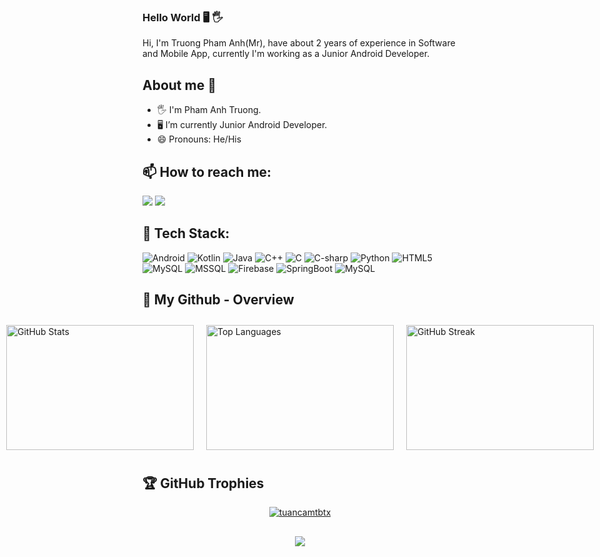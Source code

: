 ### Hello World 🖥️ 🖐️
Hi, I'm Truong Pham Anh(Mr), have about 2 years of experience in Software and Mobile App, currently I'm working as a Junior Android Developer.

## About me 🐬
- 🖐️ I'm Pham Anh Truong.
- 🖥️ I’m currently Junior Android Developer.
- 😄 Pronouns: He/His

## 📫 How to reach me:
<div>
  <a href="https://t.me/skunpham" target="_blank"><img src="https://img.shields.io/badge/-Telegram-%23086DD7?style=for-the-badge&logo=telegram&logoColor=white" target="_blank"></a>
  <a href = "mailto:skunpham28@gmail.com"><img src="https://img.shields.io/badge/-Gmail-%23333?style=for-the-badge&logo=gmail&logoColor=white" target="_blank"></a>
</div>

## 🌱 Tech Stack:
![Android](https://img.shields.io/badge/Android-3DDC84.svg?style=for-the-badge&logo=android&logoColor=white) 
![Kotlin](https://img.shields.io/badge/Kotlin-0095D5.svg?style=for-the-badge&logo=kotlin&logoColor=white) 
![Java](https://img.shields.io/badge/java-%23ED8B00.svg?style=for-the-badge&logo=openjdk&logoColor=white) 
![C++](https://img.shields.io/badge/C++-00599C.svg?style=for-the-badge&logo=c%2B%2B&logoColor=white) 
![C](https://img.shields.io/badge/C-A8B9CC.svg?style=for-the-badge&logo=c&logoColor=white) 
![C-sharp](https://img.shields.io/badge/C%23-239120.svg?style=for-the-badge&logo=c-sharp&logoColor=white) 
![Python](https://img.shields.io/badge/python-3670A0?style=for-the-badge&logo=python&logoColor=ffdd54) 
![HTML5](https://img.shields.io/badge/html5-%23E34F26.svg?style=for-the-badge&logo=html5&logoColor=white)
![MySQL](https://img.shields.io/badge/mysql-4479A1.svg?style=for-the-badge&logo=mysql&logoColor=white) 
![MSSQL](https://img.shields.io/badge/MSSQL-CC2927.svg?style=for-the-badge&logo=microsoft-sql-server&logoColor=whit) 
![Firebase](https://img.shields.io/badge/firebase-%23039BE5.svg?style=for-the-badge&logo=firebase&logoColor=whit) 
![SpringBoot](https://img.shields.io/badge/Spring%20Boot-6DB33F.svg?style=for-the-badge&logo=spring-boot&logoColor=whit) 
![MySQL](https://img.shields.io/badge/Git-F05032.svg?style=for-the-badge&logo=git&logoColor=white) 


## 🤠 My Github - Overview
<div style="display: flex; justify-content: center;">
    <img src="https://github-readme-stats.vercel.app/api?username=skunpham&theme=vue-dark&show_icons=true&hide_border=true&count_private=true" alt="GitHub Stats" style="width:300px; height:200px; margin:10px;">
    <img src="https://github-readme-stats.vercel.app/api/top-langs/?username=skunpham&theme=vue-dark&show_icons=true&hide_border=true&layout=compact" alt="Top Languages" style="width:300px; height:200px; margin:10px;">
    <img src="https://github-readme-streak-stats.herokuapp.com/?user=skunpham&theme=vue-dark&hide_border=true" alt="GitHub Streak" style="width:300px; height:200px; margin:10px;">
</div>


## 🏆 GitHub Trophies
[<p align="center"> <a href=""><img src="https://github-profile-trophy.vercel.app/?username=skunpham&no-frame=true&column=8&theme=dracula&title=MultiLanguage,Repositories,Stars,Followers,Commits,Experience,Issues,PullRequest" alt="tuancamtbtx" /></a> </p>]()


##
<p align="center">
  <img src="https://komarev.com/ghpvc/?username=skunpham&color=0E9C47&style=for-the-badge">
<p align="center">
